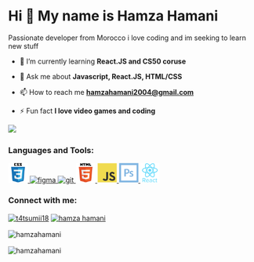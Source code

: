 Hi 👋 My name is Hamza Hamani
=============================

Passionate developer from Morocco i love coding and im seeking to learn new stuff


- 🌱 I’m currently learning **React.JS and CS50 coruse**

- 💬 Ask me about **Javascript, React.JS, HTML/CSS**

- 📫 How to reach me **hamzahamani2004@gmail.com**

- ⚡ Fun fact **I love video games and coding**


<a href="https://www.github.com/HamzaHamani" target="_blank" rel="noreferrer"><img
src="https://img.shields.io/github/followers/HamzaHamani?logo=github&style=for-the-badge&color=0891b2&labelColor=1c1917" /></a>

<h3 align="left">Languages and Tools:</h3>
<p align="left"> <a href="https://www.w3schools.com/css/" target="_blank" rel="noreferrer"> <img src="https://raw.githubusercontent.com/devicons/devicon/master/icons/css3/css3-original-wordmark.svg" alt="css3" width="40" height="40"/> </a> <a href="https://www.figma.com/" target="_blank" rel="noreferrer"> <img src="https://www.vectorlogo.zone/logos/figma/figma-icon.svg" alt="figma" width="40" height="40"/> </a> <a href="https://git-scm.com/" target="_blank" rel="noreferrer"> <img src="https://www.vectorlogo.zone/logos/git-scm/git-scm-icon.svg" alt="git" width="40" height="40"/> </a> <a href="https://www.w3.org/html/" target="_blank" rel="noreferrer"> <img src="https://raw.githubusercontent.com/devicons/devicon/master/icons/html5/html5-original-wordmark.svg" alt="html5" width="40" height="40"/> </a> <a href="https://developer.mozilla.org/en-US/docs/Web/JavaScript" target="_blank" rel="noreferrer"> <img src="https://raw.githubusercontent.com/devicons/devicon/master/icons/javascript/javascript-original.svg" alt="javascript" width="40" height="40"/> </a> <a href="https://www.photoshop.com/en" target="_blank" rel="noreferrer"> <img src="https://raw.githubusercontent.com/devicons/devicon/master/icons/photoshop/photoshop-line.svg" alt="photoshop" width="40" height="40"/> </a> <a href="https://reactjs.org/" target="_blank" rel="noreferrer"> <img src="https://raw.githubusercontent.com/devicons/devicon/master/icons/react/react-original-wordmark.svg" alt="react" width="40" height="40"/> </a> </p>

<h3 align="left">Connect with me:</h3>
<p align="left">
<a href="https://twitter.com/t4tsumii18" target="blank"><img align="center" src="https://raw.githubusercontent.com/rahuldkjain/github-profile-readme-generator/master/src/images/icons/Social/twitter.svg" alt="t4tsumii18" height="30" width="40" /></a>
<a href="https://linkedin.com/in/hamza hamani" target="blank"><img align="center" src="https://raw.githubusercontent.com/rahuldkjain/github-profile-readme-generator/master/src/images/icons/Social/linked-in-alt.svg" alt="hamza hamani" height="30" width="40" /></a>
</p>

<p><img align="center" src="https://github-readme-stats.vercel.app/api/top-langs?username=hamzahamani&show_icons=true&locale=en&layout=compact" alt="hamzahamani" /></p>

<p><img align="center" src="https://github-readme-streak-stats.herokuapp.com/?user=hamzahamani&" alt="hamzahamani" /></p>

